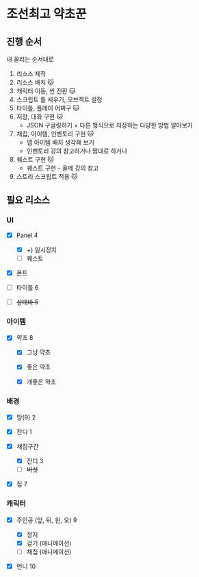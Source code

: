 # 조선최고 약초꾼



## 진행 순서

내 꼴리는 순서대로

1. 리소스 제작
2. 리소스 배치 🐱
3. 캐릭터 이동, 씬 전환 🐱
4. 스크립트 틀 세우기, 오브젝트 설정 
5. 타이틀, 플레이 어쩌구 🐱
6. 저장, 대화 구현 🐱
   - JSON 구글링하기 + 다른 형식으로 저장하는 다양한 방법 알아보기
7. 채집, 아이템, 인벤토리 구현 🐱
   - 맵 아이템 배치 생각해 보기
   - 인벤토리 강의 참고하거나 맘대로 하거나
8. 퀘스트 구현 🐱
   - 퀘스트 구현 - 골메 강의 참고
9. 스토리 스크립트 적용 🐱



## 필요 리소스

### UI

- [x] Panel  4
  - [x] +) 일시정지
  - [ ] 퀘스트

- [x] 폰트
- [ ] 타이틀  6
- [ ] ~~상태바  5~~



### 아이템

- [x] 약초  8
  - [x] 그냥 약초
  - [x] 좋은 약초
  - [x] 개좋은 약초



### 배경

- [x] 땅(9) 2
- [x] 잔디 1
- [x] 채집구간
  - [x] 잔디 3
  - [ ] ~~버섯~~
- [x] 집  7



### 캐릭터

- [x] 주인공 (앞, 뒤, 왼, 오) 9
  - [x] 정지
  - [x] 걷기 (애니메이션)
  - [ ] 채집 (애니메이션)
- [x] 언니 10

